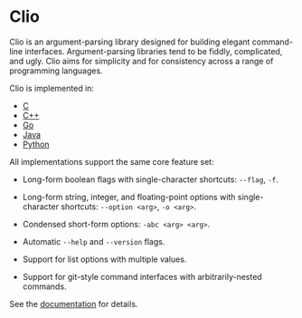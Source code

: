 
# Clio

Clio is an argument-parsing library designed for building elegant command-line interfaces. Argument-parsing libraries tend to be fiddly, complicated, and ugly. Clio aims for simplicity and for consistency across a range of programming languages.

Clio is implemented in:

* [C](http://mulholland.xyz/docs/clio/api/c//)
* [C++](http://mulholland.xyz/docs/clio/api/cpp//)
* [Go](http://mulholland.xyz/docs/clio/api/go//)
* [Java](http://mulholland.xyz/docs/clio/api/java//)
* [Python](http://mulholland.xyz/docs/clio/api/python//)

All implementations support the same core feature set:

* Long-form boolean flags with single-character shortcuts: `--flag`, `-f`.

* Long-form string, integer, and floating-point options with
  single-character shortcuts: `--option <arg>`, `-o <arg>`.

* Condensed short-form options: `-abc <arg> <arg>`.

* Automatic `--help` and `--version` flags.

* Support for list options with multiple values.

* Support for git-style command interfaces with arbitrarily-nested commands.

See the [documentation][docs] for details.

[docs]: http://mulholland.xyz/docs/clio/
